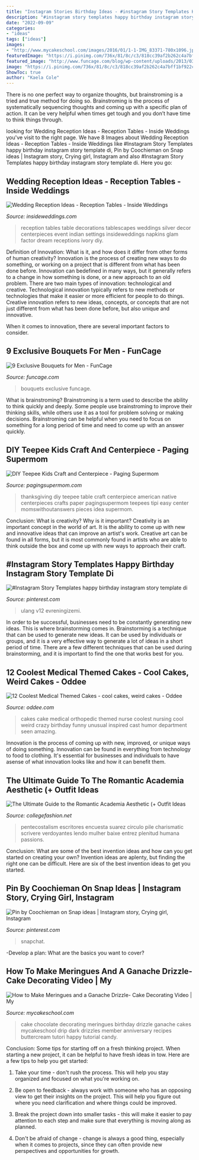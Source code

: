 ```yaml
---
title: "Instagram Stories Birthday Ideas - #instagram Story Templates Happy Birthday Instagram Story Template Di"
description: "#instagram story templates happy birthday instagram story template di"
date: "2022-09-09"
categories:
- "ideas"
tags: ["ideas"]
images:
- "http://www.mycakeschool.com/images/2016/01/1-1-IMG_83371-780x1096.jpg"
featuredImage: "https://i.pinimg.com/736x/81/8c/c3/818cc39af2b262c4a7bff1bf922cd98a.jpg"
featured_image: "http://www.funcage.com/blog/wp-content/uploads/2013/03/Exclusive-Bouquets-for-Men-003.jpg"
image: "https://i.pinimg.com/736x/81/8c/c3/818cc39af2b262c4a7bff1bf922cd98a.jpg"
ShowToc: true
author: "Kaela Cole"
---
```



There is no one perfect way to organize thoughts, but brainstroming is a tried and true method for doing so. Brainstroming is the process of systematically sequencing thoughts and coming up with a specific plan of action. It can be very helpful when times get tough and you don’t have time to think things through.

	

		
looking for Wedding Reception Ideas - Reception Tables - Inside Weddings you've visit to the right page. We have 8 Images about Wedding Reception Ideas - Reception Tables - Inside Weddings like #Instagram Story Templates happy birthday instagram story template di, Pin by Coochieman on Snap ideas | Instagram story, Crying girl, Instagram and also #Instagram Story Templates happy birthday instagram story template di. Here you go:
		
    
## Wedding Reception Ideas - Reception Tables - Inside Weddings

<img loading=lazy src="https://d1zpvjny0s6omk.cloudfront.net/media/fileupload/2013/07/16/longtable4.jpg" onerror="this.onerror=null;this.src='https://tse1.mm.bing.net/th?id=OIP.E7GVjm6KttUKPDIzWXwJsQHaLH&amp;pid=15.1';" alt="Wedding Reception Ideas - Reception Tables - Inside Weddings">

_Source: insideweddings.com_

>reception tables table decorations tablescapes weddings silver decor centerpieces event indian settings insideweddings napkins glam factor dream receptions ivory diy. 

	

Definition of Innovation: What is it, and how does it differ from other forms of human creativity?
Innovation is the process of creating new ways to do something, or working on a project that is different from what has been done before. Innovation can bedefined in many ways, but it generally refers to a change in how something is done, or a new approach to an old problem. 
There are two main types of innovation: technological and creative. Technological innovation typically refers to new methods or technologies that make it easier or more efficient for people to do things. Creative innovation refers to new ideas, concepts, or concepts that are not just different from what has been done before, but also unique and innovative. 

When it comes to innovation, there are several important factors to consider.

    
## 9 Exclusive Bouquets For Men - FunCage

<img loading=lazy src="http://www.funcage.com/blog/wp-content/uploads/2013/03/Exclusive-Bouquets-for-Men-003.jpg" onerror="this.onerror=null;this.src='https://tse2.mm.bing.net/th?id=OIP.vBYvMEC6uSs-OIzvkYrhIgHaMa&amp;pid=15.1';" alt="9 Exclusive Bouquets for Men - FunCage">

_Source: funcage.com_

>bouquets exclusive funcage. 

	

What is brainstroming?
Brainstroming is a term used to describe the ability to think quickly and deeply. Some people use brainstroming to improve their thinking skills, while others use it as a tool for problem solving or making decisions. Brainstroming can be helpful when you need to focus on something for a long period of time and need to come up with an answer quickly.

    
## DIY Teepee Kids Craft And Centerpiece - Paging Supermom

<img loading=lazy src="http://pagingsupermom.com/wp-content/uploads/2014/11/Thanksgiving-Kids-Table-Ideas-2.jpg" onerror="this.onerror=null;this.src='https://tse2.mm.bing.net/th?id=OIP.Cdz-oaYxQJ1J_ZS0DRz8cgHaLN&amp;pid=15.1';" alt="DIY Teepee Kids Craft and Centerpiece - Paging Supermom">

_Source: pagingsupermom.com_

>thanksgiving diy teepee table craft centerpiece american native centerpieces crafts paper pagingsupermom teepees tipi easy center momswithoutanswers pieces idea supermom. 

	

Conclusion: What is creativity? Why is it important?
Creativity is an important concept in the world of art. It is the ability to come up with new and innovative ideas that can improve an artist's work. Creative art can be found in all forms, but it is most commonly found in artists who are able to think outside the box and come up with new ways to approach their craft.

    
## #Instagram Story Templates Happy Birthday Instagram Story Template Di

<img loading=lazy src="https://i.pinimg.com/736x/12/b0/74/12b0745ff037d8b3a9acf8618b44f681.jpg" onerror="this.onerror=null;this.src='https://tse2.mm.bing.net/th?id=OIP.82kIQxJfZxoF4-3GZlzKBgHaNK&amp;pid=15.1';" alt="#Instagram Story Templates happy birthday instagram story template di">

_Source: pinterest.com_

>ulang v12 evreningizemi. 

	

In order to be successful, businesses need to be constantly generating new ideas. This is where brainstorming comes in. Brainstorming is a technique that can be used to generate new ideas. It can be used by individuals or groups, and it is a very effective way to generate a lot of ideas in a short period of time. There are a few different techniques that can be used during brainstorming, and it is important to find the one that works best for you.

    
## 12 Coolest Medical Themed Cakes - Cool Cakes, Weird Cakes - Oddee

<img loading=lazy src="https://www.oddee.com/wp-content/uploads/_media/imgs/articles2/a97107_g074_4-orthopedic.jpg" onerror="this.onerror=null;this.src='https://tse1.mm.bing.net/th?id=OIP.nxrJApiwrNlPPMXwop2u4wHaKd&amp;pid=15.1';" alt="12 Coolest Medical Themed Cakes - cool cakes, weird cakes - Oddee">

_Source: oddee.com_

>cakes cake medical orthopedic themed nurse coolest nursing cool weird crazy birthday funny unusual inspired cast humor department seen amazing. 

	

Innovation is the process of coming up with new, improved, or unique ways of doing something. Innovation can be found in everything from technology to food to clothing. It's essential for businesses and individuals to have asense of what innovation looks like and how it can benefit them.

    
## The Ultimate Guide To The Romantic Academia Aesthetic (+ Outfit Ideas

<img loading=lazy src="https://www.collegefashion.net/wp-content/uploads/2021/02/pexels-reggienald-suarez-4126684-scaled.jpg" onerror="this.onerror=null;this.src='https://tse3.mm.bing.net/th?id=OIP.Za9ZJalzK-RiGnAuz86YdAHaLH&amp;pid=15.1';" alt="The Ultimate Guide to the Romantic Academia Aesthetic (+ Outfit Ideas">

_Source: collegefashion.net_

>pentecostalism escritores encuesta suarez circulo pile charismatic scrivere verdoyantes lendo mulher baixe entrez plenitud humana passions. 

	

Conclusion: What are some of the best invention ideas and how can you get started on creating your own?
Invention ideas are aplenty, but finding the right one can be difficult. Here are six of the best invention ideas to get you started.

    
## Pin By Coochieman On Snap Ideas | Instagram Story, Crying Girl, Instagram

<img loading=lazy src="https://i.pinimg.com/736x/81/8c/c3/818cc39af2b262c4a7bff1bf922cd98a.jpg" onerror="this.onerror=null;this.src='https://tse2.mm.bing.net/th?id=OIP.iEoKliUEbY0M9aTQCbRhTQHaNL&amp;pid=15.1';" alt="Pin by Coochieman on Snap ideas | Instagram story, Crying girl, Instagram">

_Source: pinterest.com_

>snapchat. 

	

-Develop a plan: What are the basics you want to cover?

    
## How To Make Meringues And A Ganache Drizzle- Cake Decorating Video | My

<img loading=lazy src="http://www.mycakeschool.com/images/2016/01/1-1-IMG_83371-780x1096.jpg" onerror="this.onerror=null;this.src='https://tse3.mm.bing.net/th?id=OIP.6IFZ5YiqwCs3pJ7OV7hRqQHaKa&amp;pid=15.1';" alt="How to Make Meringues and a Ganache Drizzle- Cake Decorating Video | My">

_Source: mycakeschool.com_

>cake chocolate decorating meringues birthday drizzle ganache cakes mycakeschool drip dark drizzles member anniversary recipes buttercream tutori happy tutorial candy. 

	

Conclusion: Some tips for starting off on a fresh thinking project.
When starting a new project, it can be helpful to have fresh ideas in tow. Here are a few tips to help you get started:
1. Take your time - don't rush the process. This will help you stay organized and focused on what you're working on.

2. Be open to feedback - always work with someone who has an opposing view to get their insights on the project. This will help you figure out where you need clarification and where things could be improved.

3. Break the project down into smaller tasks - this will make it easier to pay attention to each step and make sure that everything is moving along as planned.

4. Don't be afraid of change - change is always a good thing, especially when it comes to projects, since they can often provide new perspectives and opportunities for growth.

